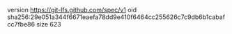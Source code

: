 version https://git-lfs.github.com/spec/v1
oid sha256:29e051a344f6671eaefa78dd9e410f6464cc255626c7c9db6b1cabafcc7fbe86
size 623
